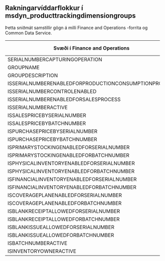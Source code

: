 ## <a name="tracking-dimension-groups-to-msdyn_producttrackingdimensiongroups"></a>Rakningarvíddarflokkur í msdyn_producttrackingdimensiongroups

Þetta sniðmát samstillir gögn á milli Finance and Operations -forrita og Common Data Service.

Svæði í Finance and Operations | Gerð vörpunar | Annar Dynamics 365 reitur | Sjálfgildi
---|---|---|---
SERIALNUMBERCAPTURINGOPERATION | >< | msdyn_serialnumbercapturingoperation | 
GROUPNAME | = | msdyn_groupname | 
GROUPDESCRIPTION | = | msdyn_groupdescription | 
ISSERIALNUMBERENABLEDFORPRODUCTIONCONSUMPTIONPROCESS | >< | msdyn_issnenabledforpcprocess | 
ISSERIALNUMBERCONTROLENABLED | >< | msdyn_isserialnumbercontrolenabled | 
ISSERIALNUMBERENABLEDFORSALESPROCESS | >< | msdyn_isserialnumberenabledforsalesprocess | 
ISSERIALNUMBERACTIVE | >< | msdyn_isserialnumberactive | 
ISSALESPRICEBYSERIALNUMBER | >< | msdyn_issalespricebyserialnumber | 
ISSALESPRICEBYBATCHNUMBER | >< | msdyn_issalespricebybatchnumber | 
ISPURCHASEPRICEBYSERIALNUMBER | >< | msdyn_ispurchasepricebyserialnumber | 
ISPURCHASEPRICEBYBATCHNUMBER | >< | msdyn_ispurchasepricebybatchnumber | 
ISPRIMARYSTOCKINGENABLEDFORSERIALNUMBER | >< | msdyn_isprimarystockingenabledforsn | 
ISPRIMARYSTOCKINGENABLEDFORBATCHNUMBER | >< | msdyn_isprimarystockingenabledforbn | 
ISPHYSICALINVENTORYENABLEDFORSERIALNUMBER | >< | msdyn_isphysicalinventoryenabledforsn | 
ISPHYSICALINVENTORYENABLEDFORBATCHNUMBER | >< | msdyn_isphysicalinventoryenabledforbn | 
ISFINANCIALINVENTORYENABLEDFORSERIALNUMBER | >< | msdyn_isfinancialinventoryenabledforsn | 
ISFINANCIALINVENTORYENABLEDFORBATCHNUMBER | >< | msdyn_isfinancialinventoryenabledforbn | 
ISCOVERAGEPLANENABLEDFORSERIALNUMBER | >< | msdyn_iscoverageplanenabledforserialnumber | 
ISCOVERAGEPLANENABLEDFORBATCHNUMBER | >< | msdyn_iscoverageplanenabledforbatchnumber | 
ISBLANKRECEIPTALLOWEDFORSERIALNUMBER | >< | msdyn_isblankreceiptallowedforserialnumber | 
ISBLANKRECEIPTALLOWEDFORBATCHNUMBER | >< | msdyn_isblankreceiptallowedforbatchnumber | 
ISBLANKISSUEALLOWEDFORSERIALNUMBER | >< | msdyn_isblankissueallowedforserialnumber | 
ISBLANKISSUEALLOWEDFORBATCHNUMBER | >< | msdyn_isblankissueallowedforbatchnumber | 
ISBATCHNUMBERACTIVE | >< | msdyn_isbatchnumberactive | 
ISINVENTORYOWNERACTIVE | >< | msdyn_isinventoryowneractive | 
